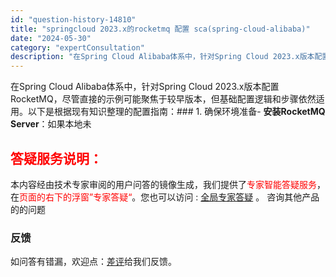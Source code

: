 ```yaml
---
id: "question-history-14810"
title: "springcloud 2023.x的rocketmq 配置 sca(spring-cloud-alibaba)"
date: "2024-05-30"
category: "expertConsultation"
description: "在Spring Cloud Alibaba体系中，针对Spring Cloud 2023.x版本配置RocketMQ，尽管直接的示例可能聚焦于较早版本，但基础配置逻辑和步骤依然适用。以下是根据现有知识整理的配置指南：### 1. 确保环境准备- **安装RocketMQ Server**：如果本地未"
---
```


在Spring Cloud Alibaba体系中，针对Spring Cloud 2023.x版本配置RocketMQ，尽管直接的示例可能聚焦于较早版本，但基础配置逻辑和步骤依然适用。以下是根据现有知识整理的配置指南：### 1. 确保环境准备- **安装RocketMQ Server**：如果本地未
## <font color="#FF0000">答疑服务说明：</font> 

本内容经由技术专家审阅的用户问答的镜像生成，我们提供了<font color="#FF0000">专家智能答疑服务</font>，在<font color="#FF0000">页面的右下的浮窗”专家答疑“</font>。您也可以访问 : [全局专家答疑](https://opensource.alibaba.com/chatBot) 。 咨询其他产品的的问题

### 反馈
如问答有错漏，欢迎点：[差评](https://ai.nacos.io/user/feedbackByEnhancerGradePOJOID?enhancerGradePOJOId=14814)给我们反馈。
